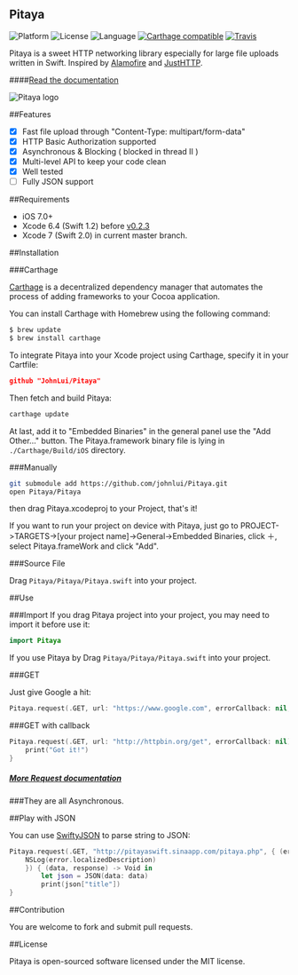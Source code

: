 Pitaya
----------
![Platform](https://camo.githubusercontent.com/770175f6c01d89c84a020706126a9e6399ff76c4/68747470733a2f2f696d672e736869656c64732e696f2f636f636f61706f64732f702f4b696e676669736865722e7376673f7374796c653d666c6174) ![License](https://img.shields.io/github/license/johnlui/Pitaya.svg?style=flat) ![Language](https://img.shields.io/badge/language-Swift%202-orange.svg) [![Carthage compatible](https://img.shields.io/badge/Carthage-compatible-4BC51D.svg?style=flat)](https://github.com/Carthage/Carthage) [![Travis](https://img.shields.io/travis/johnlui/Pitaya.svg)](https://travis-ci.org/johnlui/Pitaya)


Pitaya is a sweet HTTP networking library especially for large file uploads written in Swift. Inspired by [Alamofire](https://github.com/Alamofire/Alamofire) and [JustHTTP](https://github.com/JustHTTP/Just).

####[Read the documentation](https://github.com/johnlui/Pitaya/wiki)

![Pitaya logo](https://raw.githubusercontent.com/johnlui/Pitaya/master/Pitaya.png)

##Features

- [x] Fast file upload through "Content-Type: multipart/form-data"
- [x] HTTP Basic Authorization supported
- [x] Asynchronous & Blocking ( blocked in thread II )
- [x] Multi-level API to keep your code clean
- [x] Well tested
- [ ] Fully JSON support

##Requirements

* iOS 7.0+
* Xcode 6.4 (Swift 1.2) before [v0.2.3](https://github.com/johnlui/Pitaya/releases/tag/v0.2.3)
* Xcode 7 (Swift 2.0) in current master branch.

##Installation

###Carthage

[Carthage](https://github.com/Carthage/Carthage) is a decentralized dependency manager that automates the process of adding frameworks to your Cocoa application.

You can install Carthage with Homebrew using the following command:

```bash
$ brew update
$ brew install carthage
```

To integrate Pitaya into your Xcode project using Carthage, specify it in your Cartfile:

```json
github "JohnLui/Pitaya"
```

Then fetch and build Pitaya:

```bash
carthage update
```

At last, add it to "Embedded Binaries" in the general panel use the "Add Other..." button. The Pitaya.framework binary file is lying in `./Carthage/Build/iOS` directory.


###Manually

```bash
git submodule add https://github.com/johnlui/Pitaya.git
open Pitaya/Pitaya
```
then drag Pitaya.xcodeproj to your Project, that's it!

If you want to run your project on device with Pitaya, just go to PROJECT->TARGETS->[your project name]->General->Embedded Binaries, click ＋, select Pitaya.frameWork and click "Add".

###Source File

Drag `Pitaya/Pitaya/Pitaya.swift` into your project.

##Use

###Import
If you drag Pitaya project into your project, you may need to import it before use it:

```swift
import Pitaya
```

If you use Pitaya by Drag `Pitaya/Pitaya/Pitaya.swift` into your project.

###GET

Just give Google a hit:

```swift
Pitaya.request(.GET, url: "https://www.google.com", errorCallback: nil, callback: nil)
```

###GET with callback

```swift
Pitaya.request(.GET, url: "http://httpbin.org/get", errorCallback: nil) { (data, response) -> Void in
    print("Got it!")
}
```
##### [More Request documentation](https://github.com/johnlui/Pitaya/wiki/Request)

###They are all Asynchronous.

##Play with JSON

You can use [SwiftyJSON](https://github.com/SwiftyJSON/SwiftyJSON) to parse string to JSON:


```swift
Pitaya.request(.GET, "http://pitayaswift.sinaapp.com/pitaya.php", { (error) -> Void in
    NSLog(error.localizedDescription)
    }) { (data, response) -> Void in
        let json = JSON(data: data)
        print(json["title"])
}
```


##Contribution

You are welcome to fork and submit pull requests.

##License

Pitaya is open-sourced software licensed under the MIT license.
